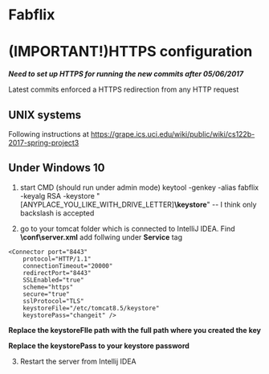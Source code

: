# Fabflix
# (IMPORTANT!)HTTPS configuration
***Need to set up HTTPS for running the new commits after 05/06/2017***

Latest commits enforced a HTTPS redirection from any HTTP request
## UNIX systems
Following instructions at https://grape.ics.uci.edu/wiki/public/wiki/cs122b-2017-spring-project3
## Under Windows 10
1. start CMD (should run under admin mode)
keytool -genkey -alias fabflix -keyalg RSA -keystore "[ANYPLACE_YOU_LIKE_WITH_DRIVE_LETTER]**\keystore**"    -- I think only backslash is accepted

2. go to your tomcat folder which is connected to IntelliJ IDEA. Find **\conf\server.xml**
   add follwing under **Service** tag
```
<Connector port="8443" 
    protocol="HTTP/1.1"
    connectionTimeout="20000"
    redirectPort="8443"
    SSLEnabled="true"
    scheme="https"
    secure="true"
    sslProtocol="TLS"
    keystoreFile="/etc/tomcat8.5/keystore"
    keystorePass="changeit" />
```
**Replace the keystoreFIle path with the full path where you created the key**

**Replace the keystorePass to your keystore password**

3. Restart the server from Intellij IDEA
